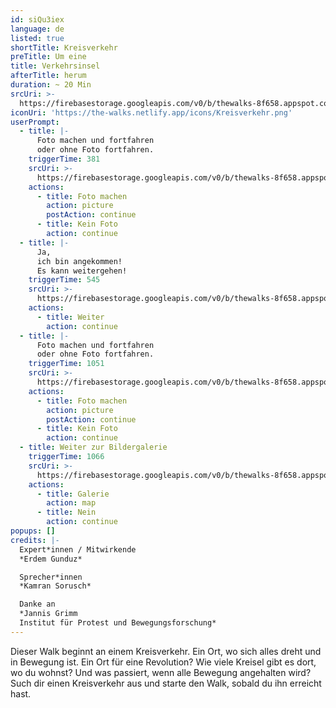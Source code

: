 ```yaml
---
id: siQu3iex
language: de
listed: true
shortTitle: Kreisverkehr
preTitle: Um eine
title: Verkehrsinsel
afterTitle: herum
duration: ~ 20 Min
srcUri: >-
  https://firebasestorage.googleapis.com/v0/b/thewalks-8f658.appspot.com/o/static%2Fmedias%2Fde_siQu3iex.mp3?alt=media&token=f1069f05-3d13-4d87-a4e6-7866eb6dabbb
iconUri: 'https://the-walks.netlify.app/icons/Kreisverkehr.png'
userPrompt:
  - title: |-
      Foto machen und fortfahren 
      oder ohne Foto fortfahren.
    triggerTime: 381
    srcUri: >-
      https://firebasestorage.googleapis.com/v0/b/thewalks-8f658.appspot.com/o/static%2Fmedias%2Fde_siQu3iex_loop_1.mp3?alt=media&token=108baec2-420c-4710-bec0-4598ffd48b0d
    actions:
      - title: Foto machen
        action: picture
        postAction: continue
      - title: Kein Foto
        action: continue
  - title: |-
      Ja, 
      ich bin angekommen! 
      Es kann weitergehen!
    triggerTime: 545
    srcUri: >-
      https://firebasestorage.googleapis.com/v0/b/thewalks-8f658.appspot.com/o/static%2Fmedias%2Fde_siQu3iex_loop_2.mp3?alt=media&token=b978b083-8eaa-49e9-8334-c8f614055dc8
    actions:
      - title: Weiter
        action: continue
  - title: |-
      Foto machen und fortfahren 
      oder ohne Foto fortfahren.
    triggerTime: 1051
    srcUri: >-
      https://firebasestorage.googleapis.com/v0/b/thewalks-8f658.appspot.com/o/static%2Fmedias%2Fde_siQu3iex_loop_3.mp3?alt=media&token=a22170b8-94e3-45d5-af9a-0a4e9da283d8
    actions:
      - title: Foto machen
        action: picture
        postAction: continue
      - title: Kein Foto
        action: continue
  - title: Weiter zur Bildergalerie
    triggerTime: 1066
    srcUri: >-
      https://firebasestorage.googleapis.com/v0/b/thewalks-8f658.appspot.com/o/static%2Fmedias%2Fmulti_Zeubeel8_loop.mp3?alt=media&token=88349085-3303-48b9-bdc6-fd7b09519a26
    actions:
      - title: Galerie
        action: map
      - title: Nein
        action: continue
popups: []
credits: |-
  Expert*innen / Mitwirkende
  *Erdem Gunduz*

  Sprecher*innen
  *Kamran Sorusch*

  Danke an
  *Jannis Grimm
  Institut für Protest und Bewegungsforschung*
---
```

Dieser Walk beginnt an einem Kreisverkehr. Ein Ort, wo sich alles dreht und in Bewegung ist. Ein Ort für eine Revolution? Wie viele Kreisel gibt es dort, wo du wohnst? Und was passiert, wenn alle Bewegung angehalten wird? Such dir einen Kreisverkehr aus und starte den Walk, sobald du ihn erreicht hast.
